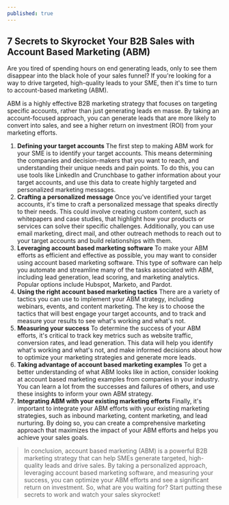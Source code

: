 ```yaml
---
published: true
---
```

## 7 Secrets to Skyrocket Your B2B Sales with Account Based Marketing (ABM)

Are you tired of spending hours on end generating leads, only to see them disappear into the black hole of your sales funnel? If you're looking for a way to drive targeted, high-quality leads to your SME, then it's time to turn to account-based marketing (ABM).

ABM is a highly effective B2B marketing strategy that focuses on targeting specific accounts, rather than just generating leads en masse. By taking an account-focused approach, you can generate leads that are more likely to convert into sales, and see a higher return on investment (ROI) from your marketing efforts.

1.	**Defining your target accounts**
The first step to making ABM work for your SME is to identify your target accounts. This means determining the companies and decision-makers that you want to reach, and understanding their unique needs and pain points. To do this, you can use tools like LinkedIn and Crunchbase to gather information about your target accounts, and use this data to create highly targeted and personalized marketing messages.
1.	**Crafting a personalized message**
Once you've identified your target accounts, it's time to craft a personalized message that speaks directly to their needs. This could involve creating custom content, such as whitepapers and case studies, that highlight how your products or services can solve their specific challenges. Additionally, you can use email marketing, direct mail, and other outreach methods to reach out to your target accounts and build relationships with them.
1.	**Leveraging account based marketing software**
To make your ABM efforts as efficient and effective as possible, you may want to consider using account based marketing software. This type of software can help you automate and streamline many of the tasks associated with ABM, including lead generation, lead scoring, and marketing analytics. Popular options include Hubspot, Marketo, and Pardot.
1.	**Using the right account based marketing tactics**
There are a variety of tactics you can use to implement your ABM strategy, including webinars, events, and content marketing. The key is to choose the tactics that will best engage your target accounts, and to track and measure your results to see what's working and what's not.
1.	**Measuring your success**
To determine the success of your ABM efforts, it's critical to track key metrics such as website traffic, conversion rates, and lead generation. This data will help you identify what's working and what's not, and make informed decisions about how to optimize your marketing strategies and generate more leads.
1.	**Taking advantage of account based marketing examples**
To get a better understanding of what ABM looks like in action, consider looking at account based marketing examples from companies in your industry. You can learn a lot from the successes and failures of others, and use these insights to inform your own ABM strategy.
1.	**Integrating ABM with your existing marketing efforts**
Finally, it's important to integrate your ABM efforts with your existing marketing strategies, such as inbound marketing, content marketing, and lead nurturing. By doing so, you can create a comprehensive marketing approach that maximizes the impact of your ABM efforts and helps you achieve your sales goals.

> In conclusion, account based marketing (ABM) is a powerful B2B marketing strategy that can help SMEs generate targeted, high-quality leads and drive sales. By taking a personalized approach, leveraging account based marketing software, and measuring your success, you can optimize your ABM efforts and see a significant return on investment. So, what are you waiting for? Start putting these secrets to work and watch your sales skyrocket!


